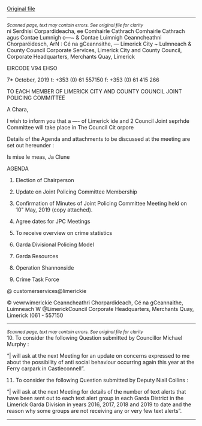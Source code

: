 [Original file](https://www.limerick.ie/sites/default/files/media/documents/2019-10/Agenda%20JPC%20Meeting%2011th%20Oct%2019.pdf)

---
*<small>Scanned page, text may contain errors. See original file for clarity</small>*  
ni Serdhisi Corpardideacha,
ee Comhairle Cathrach Comhairle Cathrach agus Contae Lumnigh
o—~ & Contae Luimnigh Ceanncheathni Chorparéidesch,
ArN : Cé na gCeannsithe,
— Limerick City ~ Lulmneach
& County Council
Corporate Services,
Limerick City and County Council,
Corporate Headquarters,
Merchants Quay,
Limerick

EIRCODE V94 EHSO

7* October, 2019
t: +353 (0) 61 557150
f: +353 (0) 61 415 266

TO EACH MEMBER OF LIMERICK CITY AND COUNTY COUNCIL JOINT POLICING COMMITTEE

A Chara,

I wish to inform you that a —- of Limerick ide and 2 Council Joint seprhde Committee will
take place in The Council Cit orpore

Details of the Agenda and attachments to be discussed at the meeting are set out hereunder :

Is mise le meas,
Ja Clune

AGENDA
1. Election of Chairperson
2. Update on Joint Policing Committee Membership

3. Confirmation of Minutes of Joint Policing Committee Meeting held on 10" May, 2019 (copy
attached).

4. Agree dates for JPC Meetings

5. To receive overview on crime statistics
6. Garda Divisional Policing Model

7. Garda Resources

8. Operation Shannonside

9. Crime Task Force

@ customerservices@limerickie

© vewrwimerickie
Ceanncheathri Chorpardideach, Cé na gCeannaithe, Luimneach W @LimerickCouncil
Corporate Headquarters, Merchants Quay, Limerick (061 - 557150


---
*<small>Scanned page, text may contain errors. See original file for clarity</small>*  
10. To consider the following Question submitted by Councillor Michael Murphy :

“| will ask at the next Meeting for an update on concerns expressed to me about the
possibility of anti social behaviour occurring again this year at the Ferry carpark in
Castleconnell”.

11. To consider the following Question submitted by Deputy Niall Collins :

“| will ask at the next Meeting for details of the number of text alerts that have been sent
out to each text alert group in each Garda District in the Limerick Garda Division in years
2016, 2017, 2018 and 2019 to date and the reason why some groups are not receiving any or
very few text alerts”.


---
